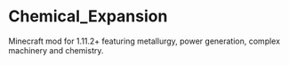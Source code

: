 # Chemical_Expansion
Minecraft mod for 1.11.2+ featuring metallurgy, power generation, complex machinery and chemistry.

